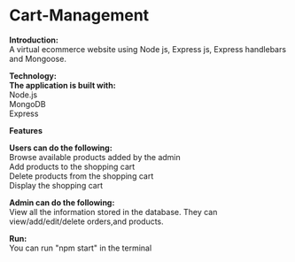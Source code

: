 # Cart-Management
**Introduction:**<br/>
A virtual ecommerce website using Node js, Express js, Express handlebars and Mongoose.
 
**Technology:**<br/>
    **The application is built with:**<br/>
Node.js<br/>
MongoDB<br/>
Express<br/>
 
**Features**

**Users can do the following:**<br/>
Browse available products added by the admin<br/>
Add products to the shopping cart<br/>
Delete products from the shopping cart<br/>
Display the shopping cart<br/>

**Admin can do the following:**<br/>
View all the information stored in the database. They can view/add/edit/delete orders,and products.<br/>

**Run:**<br/>
You can run "npm start" in the terminal<br/>
